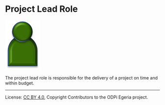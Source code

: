 <!-- SPDX-License-Identifier: CC-BY-4.0 -->
<!-- Copyright Contributors to the ODPi Egeria project. -->

# Project Lead Role

<!--![Icon](project-lead-role.png)-->
<img src="/docs/roles/project-lead-role.png">

The project lead role is responsible for the delivery of
a project on time and within budget.





----
License: [CC BY 4.0](https://creativecommons.org/licenses/by/4.0/),
Copyright Contributors to the ODPi Egeria project.